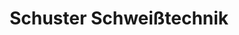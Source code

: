 ---
title: "Schuster Schweißtechnik"
url: /kirchheim-bei-muenchen/schuster-schweisstechnik/
shop: Eisenwaren
---